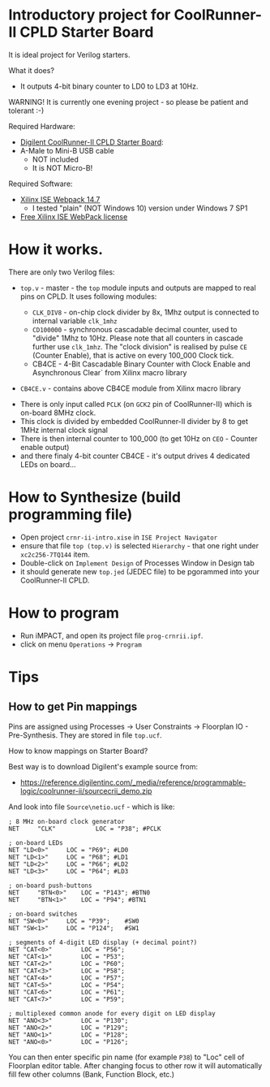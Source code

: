 # Introductory project for CoolRunner-II CPLD Starter Board

It is ideal project for Verilog starters.

What it does?
- It outputs 4-bit binary counter to LD0 to LD3 at 10Hz.

WARNING! It is currently one evening project - so please
be patient and tolerant :-)

Required Hardware:

* [Digilent CoolRunner-II CPLD Starter Board][Digilent CoolRunner-II CPLD Starter Board]:
* A-Male to Mini-B USB cable
  - NOT included
  - It is NOT Micro-B!

Required Software:
* [Xilinx ISE Webpack 14.7][Xilinx ISE Webpack 14.7]
  - I tested "plain" (NOT Windows 10) version under Windows 7 SP1
* [Free Xilinx ISE WebPack license][Free Xilinx ISE WebPack license]

# How it works.

There are only two Verilog files:
- `top.v` - master - the `top` module inputs and outputs are mapped
  to real pins on CPLD. It uses following modules:
  - `CLK_DIV8` - on-chip clock divider by 8x, 1Mhz output is connected
     to internal variable `clk_1mhz`
  - `CD100000` - synchronous cascadable decimal counter, used to
     "divide" 1Mhz to 10Hz. Please note that all counters in cascade
     further use `clk_1mhz`. The "clock division" is realised by
     pulse `CE` (Counter Enable), that is active on every 100_000 Clock
     tick.
   - CB4CE - 4-Bit Cascadable Binary Counter with Clock Enable and Asynchronous Clear` from Xilinx macro library

-  `CB4CE.v` - contains above CB4CE module from Xilinx macro library


* There is only input called `PCLK` (on `GCK2` pin of CoolRunner-II)
  which is on-board 8MHz clock.
* This clock is divided by embedded CoolRunner-II divider by 8 to get
  1MHz internal clock signal 
* There is then internal counter to 100_000 (to get 10Hz on `CEO` - Counter
  enable output)
* and there finaly 4-bit counter CB4CE - it's output drives 4 dedicated
  LEDs on board...

# How to Synthesize (build programming file)

* Open project `crnr-ii-intro.xise` in `ISE Project Navigator`
* ensure that file `top (top.v)` is selected `Hierarchy` - that
  one right under `xc2c256-7TQ144` item.
* Double-click on `Implement Design` of Processes Window in Design tab
* it should generate new `top.jed` (JEDEC file) to be pgorammed
  into your CoolRunner-II CPLD.

# How to program

* Run iMPACT, and open its project file `prog-crnrii.ipf`.
* click on menu `Operations` -> `Program`

# Tips

## How to get Pin mappings

Pins are assigned using Processes -> User Constraints -> Floorplan
IO - Pre-Synthesis. They are stored in file `top.ucf`.

How to know mappings on Starter Board?

Best way is to download Digilent's example source from:
- https://reference.digilentinc.com/_media/reference/programmable-logic/coolrunner-ii/sourcecrii_demo.zip

And look into file `Source\netio.ucf` - which is like:

```
; 8 MHz on-board clock generator
NET 	"CLK"			LOC = "P38"; #PCLK

; on-board LEDs
NET	"LD<0>"		LOC = "P69"; #LD0
NET	"LD<1>"		LOC = "P68"; #LD1
NET	"LD<2>"		LOC = "P66"; #LD2
NET	"LD<3>"		LOC = "P64"; #LD3

; on-board push-buttons
NET 	"BTN<0>" 	LOC = "P143"; #BTN0
NET 	"BTN<1>" 	LOC = "P94"; #BTN1

; on-board switches
NET	"SW<0>"		LOC = "P39";	#SW0
NET	"SW<1>"		LOC = "P124";	#SW1

; segments of 4-digit LED display (+ decimal point?)
NET	"CAT<0>"		LOC = "P56";
NET	"CAT<1>"		LOC = "P53";
NET	"CAT<2>"		LOC = "P60";
NET	"CAT<3>"		LOC = "P58";
NET	"CAT<4>"		LOC = "P57";
NET	"CAT<5>"		LOC = "P54";
NET	"CAT<6>"		LOC = "P61";
NET	"CAT<7>"		LOC = "P59";

; multiplexed common anode for every digit on LED display
NET	"ANO<3>"		LOC = "P130";
NET	"ANO<2>"		LOC = "P129";
NET	"ANO<1>"		LOC = "P128";
NET	"ANO<0>"		LOC = "P126";
```

You can then  enter specific pin name (for example `P38`)
to "Loc" cell of Floorplan editor table. After changing focus
to other row it will automatically fill few other columns (Bank, Function
Block, etc.)

[Free Xilinx ISE WebPack license]: https://www.xilinx.com/support/licensing_solution_center.html
[Xilinx ISE Webpack 14.7]: https://www.xilinx.com/support/download/index.html/content/xilinx/en/downloadNav/vivado-design-tools/archive-ise.html
[Digilent CoolRunner-II CPLD Starter Board]: https://store.digilentinc.com/coolrunner-ii-cpld-starter-board-limited-time/

